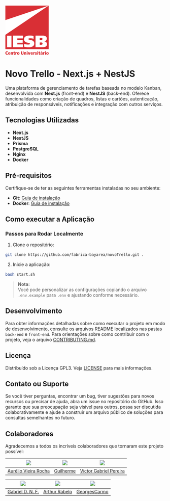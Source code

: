 ![Centro Universitário IESB](assets/logoIesb.png)

# Novo Trello - Next.js + NestJS

Uma plataforma de gerenciamento de tarefas baseada no modelo Kanban, desenvolvida com **Next.js** (front-end) e **NestJS** (back-end). Oferece funcionalidades como criação de quadros, listas e cartões, autenticação, atribuição de responsáveis, notificações e integração com outros serviços.

## Tecnologias Utilizadas

- **Next.js**
- **NestJS**
- **Prisma**
- **PostgreSQL**
- **Nginx**
- **Docker**

## Pré-requisitos

Certifique-se de ter as seguintes ferramentas instaladas no seu ambiente:

- **Git**: [Guia de instalação](https://git-scm.com/downloads)
- **Docker**: [Guia de instalação](https://docs.docker.com/desktop/install/linux-install/)

## Como executar a Aplicação

### Passos para Rodar Localmente

1. Clone o repositório:

  ```bash
  git clone https://github.com/fabrica-bayarea/novoTrello.git .
  ```

2. Inicie a aplicação:

  ```bash
  bash start.sh
  ```

> **Nota:**  
> Você pode personalizar as configurações copiando o arquivo `.env.example` para `.env` e ajustando conforme necessário.

## Desenvolvimento

Para obter informações detalhadas sobre como executar o projeto em modo de desenvolvimento, consulte os arquivos README localizados nas pastas `back-end` e `front-end`. Para orientações sobre como contribuir com o projeto, veja o arquivo [CONTRIBUTING.md](CONTRIBUTING.md).

## Licença

Distribuído sob a Licença GPL3. Veja [LICENSE](LICENSE.md) para mais informações.

## Contato ou Suporte

Se você tiver perguntas, encontrar um bug, tiver sugestões para novos recursos ou precisar de ajuda, abra um issue no repositório do GitHub. Isso garante que sua preocupação seja visível para outros, possa ser discutida colaborativamente e ajude a construir um arquivo público de soluções para consultas semelhantes no futuro.

## Colaboradores

Agradecemos a todos os incríveis colaboradores que tornaram este projeto possível:

|<img src="https://github.com/aureliovieirarocha.png" width="100">|<img src="https://github.com/ApenasGui.png" width="100">|<img src="https://github.com/vgabriel-pereira.png" width="100">|
|:-:|:-:|:-:|
|[Aurélio Vieira Rocha](https://github.com/aureliovieirarocha)|[Guilherme](https://github.com/ApenasGui)|[Victor Gabriel Pereira](https://github.com/vgabriel-pereira)|

|<img src="https://github.com/gabrieldnf.png" width="100">|<img src="https://github.com/ArthurRabel.png" width="100">|<img src="https://github.com/GeorgesCarmo.png" width="100">|
|:-:|:-:|:-:|
[Gabriel D. N. F.](https://github.com/gabrieldnf)|[Arthur Rabelo](https://github.com/ArthurRabel)|[GeorgesCarmo](https://github.com/GeorgesCarmo)|
